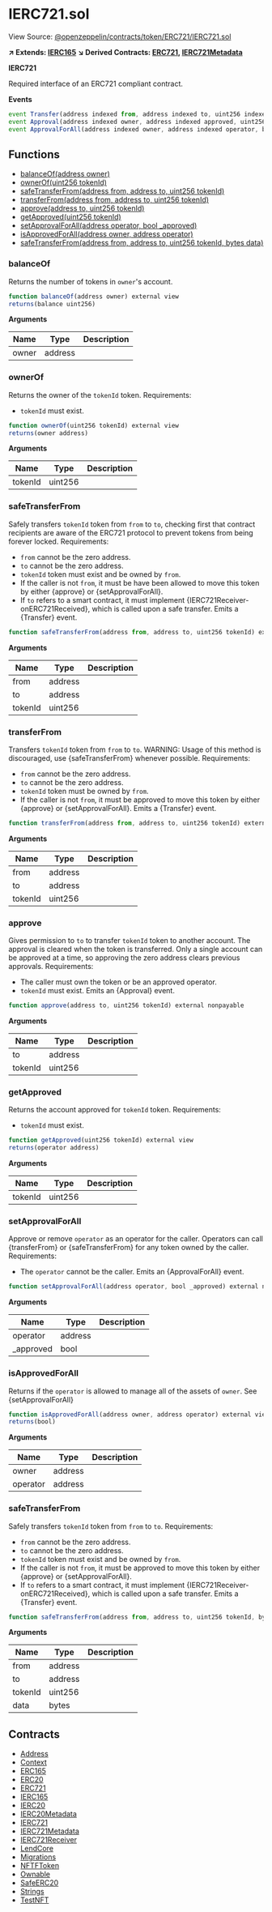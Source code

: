 # IERC721.sol

View Source: [@openzeppelin/contracts/token/ERC721/IERC721.sol](../@openzeppelin/contracts/token/ERC721/IERC721.sol)

**↗ Extends: [IERC165](IERC165.md)**
**↘ Derived Contracts: [ERC721](ERC721.md), [IERC721Metadata](IERC721Metadata.md)**

**IERC721**

Required interface of an ERC721 compliant contract.

**Events**

```js
event Transfer(address indexed from, address indexed to, uint256 indexed tokenId);
event Approval(address indexed owner, address indexed approved, uint256 indexed tokenId);
event ApprovalForAll(address indexed owner, address indexed operator, bool  approved);
```

## Functions

- [balanceOf(address owner)](#balanceof)
- [ownerOf(uint256 tokenId)](#ownerof)
- [safeTransferFrom(address from, address to, uint256 tokenId)](#safetransferfrom)
- [transferFrom(address from, address to, uint256 tokenId)](#transferfrom)
- [approve(address to, uint256 tokenId)](#approve)
- [getApproved(uint256 tokenId)](#getapproved)
- [setApprovalForAll(address operator, bool _approved)](#setapprovalforall)
- [isApprovedForAll(address owner, address operator)](#isapprovedforall)
- [safeTransferFrom(address from, address to, uint256 tokenId, bytes data)](#safetransferfrom)

### balanceOf

Returns the number of tokens in ``owner``'s account.

```js
function balanceOf(address owner) external view
returns(balance uint256)
```

**Arguments**

| Name        | Type           | Description  |
| ------------- |------------- | -----|
| owner | address |  | 

### ownerOf

Returns the owner of the `tokenId` token.
 Requirements:
 - `tokenId` must exist.

```js
function ownerOf(uint256 tokenId) external view
returns(owner address)
```

**Arguments**

| Name        | Type           | Description  |
| ------------- |------------- | -----|
| tokenId | uint256 |  | 

### safeTransferFrom

Safely transfers `tokenId` token from `from` to `to`, checking first that contract recipients
 are aware of the ERC721 protocol to prevent tokens from being forever locked.
 Requirements:
 - `from` cannot be the zero address.
 - `to` cannot be the zero address.
 - `tokenId` token must exist and be owned by `from`.
 - If the caller is not `from`, it must be have been allowed to move this token by either {approve} or {setApprovalForAll}.
 - If `to` refers to a smart contract, it must implement {IERC721Receiver-onERC721Received}, which is called upon a safe transfer.
 Emits a {Transfer} event.

```js
function safeTransferFrom(address from, address to, uint256 tokenId) external nonpayable
```

**Arguments**

| Name        | Type           | Description  |
| ------------- |------------- | -----|
| from | address |  | 
| to | address |  | 
| tokenId | uint256 |  | 

### transferFrom

Transfers `tokenId` token from `from` to `to`.
 WARNING: Usage of this method is discouraged, use {safeTransferFrom} whenever possible.
 Requirements:
 - `from` cannot be the zero address.
 - `to` cannot be the zero address.
 - `tokenId` token must be owned by `from`.
 - If the caller is not `from`, it must be approved to move this token by either {approve} or {setApprovalForAll}.
 Emits a {Transfer} event.

```js
function transferFrom(address from, address to, uint256 tokenId) external nonpayable
```

**Arguments**

| Name        | Type           | Description  |
| ------------- |------------- | -----|
| from | address |  | 
| to | address |  | 
| tokenId | uint256 |  | 

### approve

Gives permission to `to` to transfer `tokenId` token to another account.
 The approval is cleared when the token is transferred.
 Only a single account can be approved at a time, so approving the zero address clears previous approvals.
 Requirements:
 - The caller must own the token or be an approved operator.
 - `tokenId` must exist.
 Emits an {Approval} event.

```js
function approve(address to, uint256 tokenId) external nonpayable
```

**Arguments**

| Name        | Type           | Description  |
| ------------- |------------- | -----|
| to | address |  | 
| tokenId | uint256 |  | 

### getApproved

Returns the account approved for `tokenId` token.
 Requirements:
 - `tokenId` must exist.

```js
function getApproved(uint256 tokenId) external view
returns(operator address)
```

**Arguments**

| Name        | Type           | Description  |
| ------------- |------------- | -----|
| tokenId | uint256 |  | 

### setApprovalForAll

Approve or remove `operator` as an operator for the caller.
 Operators can call {transferFrom} or {safeTransferFrom} for any token owned by the caller.
 Requirements:
 - The `operator` cannot be the caller.
 Emits an {ApprovalForAll} event.

```js
function setApprovalForAll(address operator, bool _approved) external nonpayable
```

**Arguments**

| Name        | Type           | Description  |
| ------------- |------------- | -----|
| operator | address |  | 
| _approved | bool |  | 

### isApprovedForAll

Returns if the `operator` is allowed to manage all of the assets of `owner`.
 See {setApprovalForAll}

```js
function isApprovedForAll(address owner, address operator) external view
returns(bool)
```

**Arguments**

| Name        | Type           | Description  |
| ------------- |------------- | -----|
| owner | address |  | 
| operator | address |  | 

### safeTransferFrom

Safely transfers `tokenId` token from `from` to `to`.
 Requirements:
 - `from` cannot be the zero address.
 - `to` cannot be the zero address.
 - `tokenId` token must exist and be owned by `from`.
 - If the caller is not `from`, it must be approved to move this token by either {approve} or {setApprovalForAll}.
 - If `to` refers to a smart contract, it must implement {IERC721Receiver-onERC721Received}, which is called upon a safe transfer.
 Emits a {Transfer} event.

```js
function safeTransferFrom(address from, address to, uint256 tokenId, bytes data) external nonpayable
```

**Arguments**

| Name        | Type           | Description  |
| ------------- |------------- | -----|
| from | address |  | 
| to | address |  | 
| tokenId | uint256 |  | 
| data | bytes |  | 

## Contracts

* [Address](Address.md)
* [Context](Context.md)
* [ERC165](ERC165.md)
* [ERC20](ERC20.md)
* [ERC721](ERC721.md)
* [IERC165](IERC165.md)
* [IERC20](IERC20.md)
* [IERC20Metadata](IERC20Metadata.md)
* [IERC721](IERC721.md)
* [IERC721Metadata](IERC721Metadata.md)
* [IERC721Receiver](IERC721Receiver.md)
* [LendCore](LendCore.md)
* [Migrations](Migrations.md)
* [NFTFToken](NFTFToken.md)
* [Ownable](Ownable.md)
* [SafeERC20](SafeERC20.md)
* [Strings](Strings.md)
* [TestNFT](TestNFT.md)
